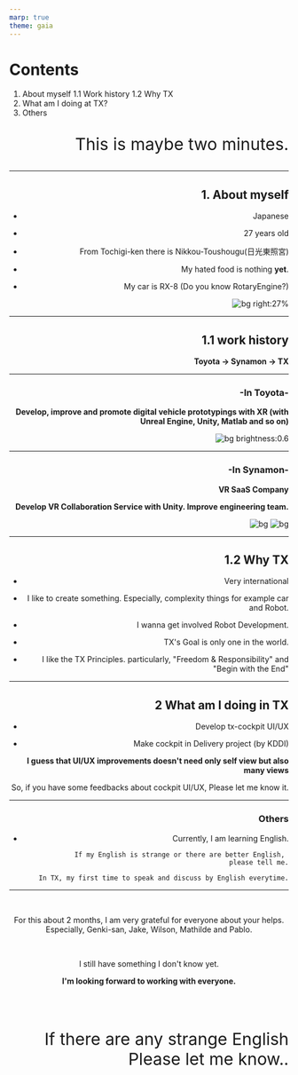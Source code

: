 ```yaml
---
marp: true
theme: gaia
---
```

<!-- $size: 16:9 -->
<!-- page_number: true -->
<!-- paginate: true -->

# Contents

1. About myself
1.1 Work history
1.2 Why TX
2. What am I doing at TX?
3. Others


<div style="text-align:right">
<span style="font-size: 30px;">

This is maybe two minutes.

</span>
<div>

---

## 1. About myself

- Japanese

- 27 years old

- From Tochigi-ken
  there is Nikkou-Toushougu(日光東照宮)

- My hated food is nothing **yet**.

- My car is RX-8 (Do you know RotaryEngine?)

![bg right:27%](https://www.360navi.com/blog/files/20080421193342.png)

---

## 1.1 work history

**Toyota -> Synamon -> TX**

---
<!--
_color: white
-->

### -In Toyota-

**Develop, improve and promote digital vehicle prototypings with XR
(with Unreal Engine, Unity, Matlab and so on)**

![bg brightness:0.6](https://cdn2.unrealengine.com/Unreal+Engine%2Fspotlights%2Ftoyota-evaluates-vehicle-ergonomics-using-vr-and-unreal-engine%2FSpotlight_Toyota_Share_Image-1200x630-ac8d9fe84908652c1801310f30662371ffc83bb9.jpg)

---
<!-- 
_color: white
-->

### -In Synamon-

**VR SaaS Company**

**Develop VR Collaboration Service with Unity.
Improve engineering team.**


![bg](https://innouvators.com/assets/article/2020/02/l/00ec5a53bc.jpg)
![bg](https://i.ytimg.com/vi/x8JXk9iFRWE/maxresdefault.jpg)

---
## 1.2 Why TX

- Very international

- I like to create something.
 Especially, complexity things for example car and Robot.

- I wanna get involved Robot Development.

- TX's Goal is only one in the world.

- I like the TX Principles.
  particularly, "Freedom & Responsibility" and "Begin with the End"

---

## 2 What am I doing in TX

- Develop tx-cockpit UI/UX

- Make cockpit in Delivery project (by KDDI)

**I guess that UI/UX improvements doesn't need only self view but also many views**

So, if you have some feedbacks about cockpit UI/UX,
Please let me know it.



---

### Others

- Currently, I am learning English.

  
        If my English is strange or there are better English, 
        please tell me.
  
        In TX, my first time to speak and discuss by English everytime.


---

<div style="text-align:center">
<br>

For this about 2 months, 
I am very grateful for everyone about your helps.
Especially, Genki-san, Jake, Wilson, Mathilde and Pablo.

<br>

I still have something I don't know yet.

**I'm looking forward to working with everyone.**

<div>

<br>

<br>

<div style="text-align:right">
<span style="font-size: 30px;">

 If there are any strange English
 Please let me know..

</span>
<div>

